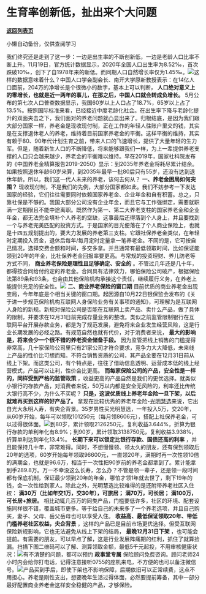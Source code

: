 # 生育率创新低，扯出来个大问题

[**返回列表页**](/gzh/政事堂2019)

小懒自动备份，仅供查阅学习

我们终究还是走到了这一步：一边是出生率的不断创新低，一边是老龄人口比率不断上升。11月19日，官方统计数据显示，2020年全国人口出生率为8.52‰，首次跌破10‰，创下了自1978年来的新低。而同期人口自然增长率仅为1.45‰。![](https://mmbiz.qpic.cn/mmbiz_jpg/rxhS23yu8cNZesckmKnq76o0F7rqqnbCDkiav2olDvI3OCxbeicU9sb0fMd74daLEHpZ0sGduC6PAJeFedoC5Kaw/640?wx_fmt=jpeg)这样的数据意味着什么？中国人口学会副会长、南开大学原新教授表示：在14亿人口面前，204万的净增长是个很微小的数字，基本上可以判断，
**人口绝对意义上的零增长，也就是近一两年的事儿，在那之后，中国人口就会转成负增长。**
5月公布的第七次人口普查数据显示，我国60岁以上人口占了18.7%，65岁以上占了13.5%。按照国际标准来看，已经接近中度老龄化社会。在出生率下降与老龄化提升的双面夹击之下，我们面对的养老问题就凸显出来了。归根结底，是因为我们跟大部分国家一样，养老金是现收现付制，正在工作的年轻人往账户里交的钱，其实是在支撑退休老人的养老，维持着目前国家养老金的平衡。这样平衡的维持，其实有赖于80、90年代计划生育之前，带来人口的飞速增长，提供了大量年轻的生力军。但是，随着新生人口的不断降低，将来能够跟我们一样，为上一辈提供养老支撑的人口只会越来越少，养老金的平衡难以维持。早在2019年，国家社科院发布的《中国养老金精算报告2019-2050》显示：到2035年养老金将耗尽累计结余。如果按照退休年龄60岁来算，到2035年最早一批80后只有55岁，还没有达到退休年龄。所以，我们这一代人未来的养老，该何去何从？
**一、养老金困局如何突围？**
现收现付制，不是我们的先例，大部分国家都如此。我们不妨参考一下发达国家的经验，它们往往需要同时依赖国家养老金、企业年金和自有积蓄。总之，只靠社保是不够的。我国大部分公司没有企业年金，而且它与工作强绑定，需要就职满一定期限且不能中途离职。既然作为第一、第二大养老支柱的国家养老金和企业年金，都无法完全填补个人养老的空缺，这事最后还得落到个人身上，并且要找到一个与养老完美匹配的投资方式。于是国家的目光便落在了个人商业保险上，也就是十四五规划提出的，要大力发展的养老第三支柱。它跟社保养老金类似，在年轻时定期投入资金，退休后每年/每月定时定量拿一笔养老金。不同的是，它可按自己情况，选择交费金额和时间，多交多拿。并且通常有最低领取时间，比如保证能领到20年的年金，比社保养老金回报率要更高。与常规的投资理财、养儿防老等方式不同，
**商业养老保险是理性且足够确定、安全的**
。不管过几年还是几十年，都得按合同给付约定的养老金。合同具有法律效力，哪怕保险公司破产，根据保险法第89条和93条，也会由其他保险机构承接这个责任，继续履行义务，在养老上能提供充足的安全性。![](https://mmbiz.qpic.cn/mmbiz_png/rxhS23yu8cNZesckmKnq76o0F7rqqnbC4IjotgPnwuN1ccugn8y2OZhqJCvBb6fugibHicH0rF5rGKws88n2D7sg/640?wx_fmt=png)
**二、商业养老保险的窗口期**
目前优质的商业养老金出现变局，今年年底是个相当关键的窗口期。起因源自10月22日银保监会发布的《关于进一步规范保险机构互联网人身保险业务有关事项的通知》，可理解为是互联网人身险的新规。新规对保险公司是否能在互联网上卖产品、卖什么产品，做了具体的限制，并要求在12月31日前完成存量业务的整改。类似之前监管限制银行在互联网平台开展存款业务，都是为了规范发展，避免将来企业发生经营风险，这是行业长期发展的必经之路。有规范自然也就有代价，对于消费者来说，
**最大的影响是，将来会少一个很不错的养老资金储备手段。**
因为监管把线上销售的门槛提得非常高，几十家保险公司里只有21家公司才符合要求，竞争力大大降低，未来线上产品的性价比可想而知。不符合销售资质的公司，其产品全要在12月31日前从线上下架。而这类公司，有个特点是，往往了借助信息透明、运营成本低的线上经营模式，产品可以让利，性价会比更高。
**而每家保险公司的产品，安全性是一样的，同样受到严格的监管政策**
，收益更高的产品自然是我们的更优选择。就类似小银行的存款产品，对消费者来说，50万以内都是安全无风险的，利率还比传统大银行高不少，为什么不买呢？
**只是，这波优质线上养老年金险一旦下架，以后就难再买到这样的好产品了。**
拿现在比较优秀的养老年金险-[光明慧选]()来说，它出自光大永明人寿，有央企背景。35岁男性买光明慧选，一年投入5万，交20年，从60岁开始，每年可以领取101250元（每月领8606元），搭配上社保养老金，可以过得很体面。![](https://mmbiz.qpic.cn/mmbiz_png/rxhS23yu8cNZesckmKnq76o0F7rqqnbCAjaibQIEqMibSsvfRFd2JIHFUibhfJRnic9nTyw6clJmJia7vcJRD2ufBjQ/640?wx_fmt=png)到80岁，累计领取2126250元，复利收益3.644%，折算为银行存款的单利年化有8.9%；到90岁，累计领取3138750元，复利收益3.938%，折算单利达到年化13.4%。
**长期下来可以锁定比银行存款、国债还高的利率**
，并且能保持几十年，非常难得。同时，不想慢慢领、领太久的朋友，还有保到领取后20年的选项，60岁开始每年领取96600元，一直领20年，满期时再一次性领10倍的满期金，也就是96.6万，相当于一次性把90岁前的养老金都拿到了。累计能拿到手289.8万。万一不幸没这么长寿，怎么办？不管是领一辈子，还是领一段时间都有保底机制，保证最少领到20年的年金，哪怕才领1年就去世了，剩下19年的钱，会一次性给到家人。除此之外，光明慧选比较难得的是还附带养老社区入住权：
**满30万（比如年交1万，交30年），可旅居；** **满70万，可长居；** **满100万，可长居+旅居。**
相比动辄几百万的同类产品，门槛要低许多，社区的环境、配套设施同样很不错，覆盖城市更多。等于给自己的未来多了一个养老选项，并且自己购买，妻子、父母、岳父岳母也可以享受入住。
**收益高、最低保证领取20年、带低门槛养老社区权益，央企背景** ，这样的产品已是目前市场更优选择。但受互联网保险新规影响，它也无法避免从线上下架的结局，
**最晚12月31日下架**
，也可能会提前。有需要的朋友，可以早点了解，这是行业发展阵痛期的红利，抓住了就算捡漏。扫描下图二维码可以了解、测算领取金额，最低5千元起投，不用审核健康状况：![](https://mmbiz.qpic.cn/mmbiz_jpg/rxhS23yu8cNZesckmKnq76o0F7rqqnbCLaYYw9LGY8powMm1wzibPW1LBEZlqzopgb18lrG1gUQuQxDUriaQaA6Q/640?wx_fmt=jpeg)有不清楚的问题，都可以预约
**政事堂专属**
保险顾问免费咨询。顾问老师24小时内会给你打电话，记得注意接听0755的座机来电，不方便的也可以备注微信号。![](https://mmbiz.qpic.cn/mmbiz_png/rxhS23yu8cNZesckmKnq76o0F7rqqnbCGY2hUM8vOuoq2BPNhIcQib85JwHmocWb3AiaeZiaXoUaylFeI9BynzicsA/640?wx_fmt=png)产品买到手后，即使下架也不影响保障，后期依旧可以正常续费，这点不用担心。养老是刚性支出，想要晚年生活过得体面，必然要提前筹备，其中一部分最好配置商业养老金这样安全稳健的产品，才够保险。

